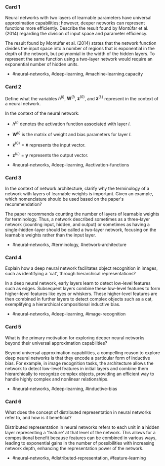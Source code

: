 ### Card 1

Neural networks with two layers of learnable parameters have universal approximation capabilities; however, deeper networks can represent functions more efficiently. Describe the result found by Montúfar et al. (2014) regarding the division of input space and parameter efficiency.

The result found by Montúfar et al. (2014) states that the network function divides the input space into a number of regions that is exponential in the depth of the network, but polynomial in the width of the hidden layers. To represent the same function using a two-layer network would require an exponential number of hidden units.

- #neural-networks, #deep-learning, #machine-learning.capacity

### Card 2

Define what the variables $h^{(l)}$, $\mathbf{W}^{(l)}$, $\mathbf{z}^{(0)}$, and $\mathbf{z}^{(L)}$ represent in the context of a neural network.

In the context of the neural network:

- $h^{(l)}$ denotes the activation function associated with layer $l$.
- $\mathbf{W}^{(l)}$ is the matrix of weight and bias parameters for layer $l$.
- $\mathbf{z}^{(0)} = \mathbf{x}$ represents the input vector.
- $\mathbf{z}^{(L)} = \mathbf{y}$ represents the output vector.

- #neural-networks, #deep-learning, #activation-functions

### Card 3

In the context of network architecture, clarify why the terminology of a network with layers of learnable weights is important. Given an example, which nomenclature should be used based on the paper's recommendation?

The paper recommends counting the number of layers of learnable weights for terminology. Thus, a network described sometimes as a three-layer network (counting input, hidden, and output) or sometimes as having a single-hidden-layer should be called a two-layer network, focusing on the learnable weights rather than the input layer.

- #neural-networks, #terminology, #network-architecture

### Card 4

Explain how a deep neural network facilitates object recognition in images, such as identifying a 'cat', through hierarchical representations?

In a deep neural network, early layers learn to detect low-level features such as edges. Subsequent layers combine these low-level features to form higher-level features like eyes or whiskers. These higher-level features are then combined in further layers to detect complex objects such as a cat, exemplifying a hierarchical compositional inductive bias.

- #neural-networks, #deep-learning, #image-recognition

### Card 5

What is the primary motivation for exploring deeper neural networks beyond their universal approximation capabilities?

Beyond universal approximation capabilities, a compelling reason to explore deep neural networks is that they encode a particular form of inductive bias. For example, in image recognition tasks, the architecture allows the network to detect low-level features in initial layers and combine them hierarchically to recognize complex objects, providing an efficient way to handle highly complex and nonlinear relationships.

- #neural-networks, #deep-learning, #inductive-bias

### Card 6

What does the concept of distributed representation in neural networks refer to, and how is it beneficial?

Distributed representation in neural networks refers to each unit in a hidden layer representing a 'feature' at that level of the network. This allows for a compositional benefit because features can be combined in various ways, leading to exponential gains in the number of possibilities with increasing network depth, enhancing the representation power of the network.

- #neural-networks, #distributed-representation, #feature-learning